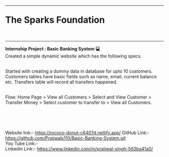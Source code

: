 
<h1><hr>The Sparks Foundation </h1><br>
<b><hr>Internship Project : Basic Banking System 💻<br></b>
Created a simple dynamic website which has the following specs.<br><br>

Started with creating a dummy data in database for upto 10 customers. Customers tables have basic fields such as name, email, current balance etc. Transfers table will record all transfers happened.<br><br>


Flow: Home Page > View all Customers > Select and View Customer > Transfer Money > Select customer to transfer to > View all Customers.<br><br>

<br><br>

Website link:- https://rococo-donut-c6407d.netlify.app/
GitHub Link:- https://github.com/Prajjwals110/Basic-Banking-System.git<br>
You Tube Link:- <br>
Linkedin Link:- https://www.linkedin.com/in/prajjwal-singh-563ba41a0/<br>

